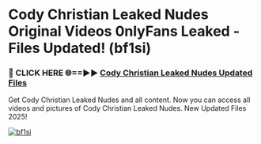 # Cody Christian Leaked Nudes Original Videos 0nlyFans Leaked - Files Updated! (bf1si)

<h3>🔴 CLICK HERE 🌐==►► <a href="https://tinyurl.com/52m3yx9h" rel="nofollow">Cody Christian Leaked Nudes Updated Files</a></h3>

Get Cody Christian Leaked Nudes and all content. Now you can access all videos and pictures of Cody Christian Leaked Nudes. New Updated Files 2025!

[![bf1si](https://i.imgur.com/TnHtlc8.gif)](https://tinyurl.com/52m3yx9h)
